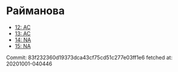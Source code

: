 # Райманова
- [12: AC](12.md)
- [13: AC](13.md)
- [14: NA](14.md)
- [15: NA](15.md)

Commit: 83f232360d19373dca43cf75cd51c277e03ff1e6
 fetched at: 20201001-040446
